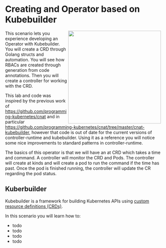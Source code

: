 # Creating and Operator based on Kubebuilder #

<img align="right" src="/javajon/courses/kubernetes-extensibility/kubebuilder/assets/kubebuilder.png" width="300">

This scenario lets you experience developing an Operator with Kubebuilder. You will create a CRD through Golang structs and automation. You will see how RBACs are created through generation from code annotations. Then you will create a controller for working with the CRD.

This lab and code was inspired by the previous work of https://github.com/programming-kubernetes/cnat and in particular https://github.com/programming-kubernetes/cnat/tree/master/cnat-kubebuilder, however that code is out of date for the current versions of controller-runtime and kubebuilder. Using it as a reference you will notice some nice improvements to standard patterns in controller-runtime.

The basics of this operator is that we will have an at CRD which takes a time and command. A controller will monitor the CRD and Pods. The controller will create at kinds and will create a pod to run the command if the time has past. Once the pod is finished running, the controller will update the CR regarding the pod status.

## Kuberbuilder ##

Kubebuilder is a framework for building Kubernetes APIs using [custom resource definitions (CRDs)](https://kubernetes.io/docs/tasks/access-kubernetes-api/extend-api-custom-resource-definitions).

In this scenario you will learn how to:

- todo
- todo
- todo
- todo
